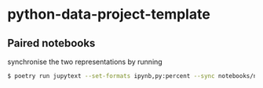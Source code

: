 # python-data-project-template

## Paired notebooks

synchronise the two representations by running

```bash
$ poetry run jupytext --set-formats ipynb,py:percent --sync notebooks/notebook.ipynb
```